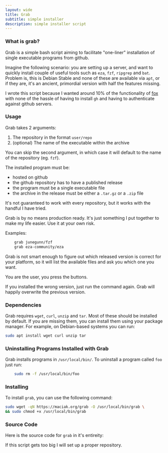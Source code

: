 ```yaml
---
layout: wide
title: Grab
subtitle: simple installer
description: simple installer script
---
```


### What is grab?

Grab is a simple bash script aiming to facilitate "one-liner" installation of single executable programs from github.

Imagine the following scenario: you are setting up a server, and want to quickly install couple of useful tools such as `eza`, `fzf`, `ripgrep` and `bat`. Problem is, this is Debian Stable and none of these are available via `apt`, or if they are, it's an ancient, primordial version with half the features missing.

I wrote this script because I wanted around 10% of the functionality of [fox](https://www.getfox.sh/) with none of the hassle of having to install `gh` and having to authenticate against github servers.


### Usage

Grab takes 2 arguments:

1. The repository in the format `user/repo`
3. (optional) The name of the executable within the archive

You can skip the second argument, in which case it will default to the name of the repository (eg. `fzf`).

The installed program must be:

- hosted on github
- the github repository has to have a published release
- the program must be a single executable file
- the archive in the release must be either a `.tar.gz` or a `.zip` file

It's not guaranteed to work with every repository, but it works with the handful I have tried. 

Grab is by no means production ready. It's just something I put together to make my life easier. Use it at your own risk.

Examples:

```bash
    grab junegunn/fzf
    grab eza-community/eza
```
Grab is not smart enough to figure out which released version is correct for your platform, so it will list the available files and ask you which one you want.

You are the user, you press the buttons.

If you installed the wrong version, just run the command again. Grab will happily overwrite the previous version.

### Dependencies

Grab requires `wget`, `curl`, `unzip` and `tar`. Most of these should be installed by default. If you are missing them, you can install them using your package manager. For example, on Debian-based systems you can run:

```bash
sudo apt install wget curl unzip tar
```


### Uninstalling Programs Installed with Grab

Grab installs programs in `/usr/local/bin/`. To uninstall a program called `foo` just run:

```bash
    sudo rm -f /usr/local/bin/foo
```


### Installing

To install `grab`, you can use the following command:

```bash
sudo wget -qN https://maciak.org/grab -O /usr/local/bin/grab \
&& sudo chmod +x /usr/local/bin/grab
```


### Source Code

Here is the source code for `grab` in it's entireity:

<script src="https://gist.github.com/maciakl/a3b689230b155227abeb35a462cb6478.js"></script>

If this script gets too big I will set up a proper repository.

